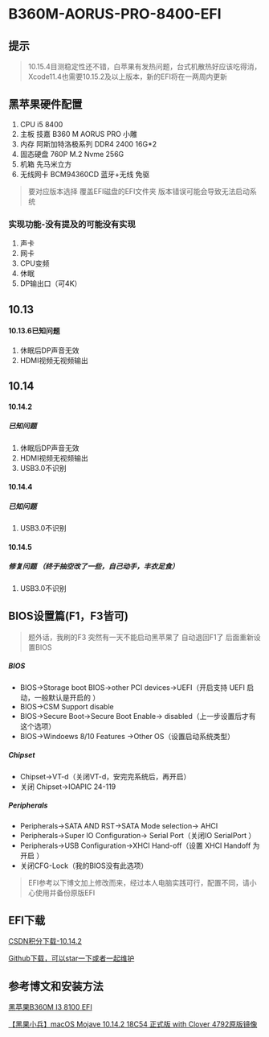 # B360M-AORUS-PRO-8400-EFI

## 提示
> 10.15.4目测稳定性还不错，白苹果有发热问题，台式机散热好应该吃得消，Xcode11.4也需要10.15.2及以上版本，新的EFI将在一两周内更新

## 黑苹果硬件配置
1. CPU i5 8400
2. 主板 技嘉 B360 M AORUS PRO 小雕
3. 内存 阿斯加特洛极系列 DDR4 2400 16G*2
4. 固态硬盘 760P M.2 Nvme 256G
5. 机箱 先马米立方
6. 无线网卡 BCM94360CD 蓝牙+无线 免驱

> 要对应版本选择 覆盖EFI磁盘的EFI文件夹 版本错误可能会导致无法启动系统

### 实现功能-没有提及的可能没有实现
1. 声卡
2. 网卡
3. CPU变频
4. 休眠
5. DP输出口（可4K）

## 10.13
#### 10.13.6已知问题 
1. 休眠后DP声音无效
2. HDMI视频无视频输出

## 10.14
#### 10.14.2
##### 已知问题 
1. 休眠后DP声音无效
2. HDMI视频无视频输出
3. USB3.0不识别

#### 10.14.4
##### 已知问题 
1. USB3.0不识别

#### 10.14.5
##### 修复问题 （终于抽空改了一些，自己动手，丰衣足食）
1. USB3.0不识别

## BIOS设置篇(F1，F3皆可)
> 题外话，我刷的F3 突然有一天不能启动黑苹果了 自动退回F1了 后面重新设置BIOS

##### BIOS
- BIOS->Storage boot BIOS->other PCI devices->UEFI（开启支持 UEFI 启动，一般默认是开启的 ）
-  BIOS->CSM Support disable
-  BIOS->Secure Boot->Secure Boot Enable-> disabled（上一步设置后才有这个选项）
-  BIOS->Windoews 8/10 Features ->Other OS（设置启动系统类型）

##### Chipset
- Chipset->VT-d（关闭VT-d，安完完系统后，再开启）
-  关闭 Chipset->IOAPIC 24-119

##### Peripherals
- Peripherals->SATA AND RST->SATA Mode selection-> AHCI
-  Peripherals->Super IO Configuration-> Serial Port（关闭IO SerialPort ）
-  Peripherals->USB Configuration->XHCI Hand-off（设置 XHCI Handoff 为 开启 ）
-  关闭CFG-Lock（我的BIOS没有此选项）

> EFI参考以下博文加上修改而来，经过本人电脑实践可行，配置不同，请小心使用并备份原版EFI

## EFI下载

[CSDN积分下载-10.14.2](https://download.csdn.net/download/q670051552/10888077)

[Github下载，可以star一下或者一起维护](https://github.com/StarYellow/GIGABYTE-B360M-AORUS-PRO-8400-EFI-Hackintosh)

## 参考博文和安装方法
[黑苹果B360M I3 8100 EFI](https://blog.csdn.net/flyhorstar/article/details/85242675)

[【黑果小兵】macOS Mojave 10.14.2 18C54 正式版 with Clover 4792原版镜像
](https://blog.daliansky.net/macOS-Mojave-10.14.2-18C54-official-version-with-Clover-4792-original-image.html)
